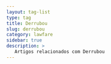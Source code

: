 ```yaml
---
layout: tag-list
type: tag
title: Derrubou
slug: derrubou
category: lawfare
sidebar: true
description: >
   Artigos relacionados com Derrubou
---
```

